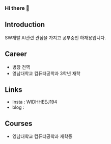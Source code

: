 ### Hi there 👋

## Introduction
 SW개발 AI관련 관심을 가지고 공부중인 하재용입니다.

 ## Career 
  -  병장 전역
  - 영남대학교 컴퓨터공학과 3학년 재학
  
  ## Links
  - Insta : WIDHHEEJ194
  - blog : 

## Courses
 - 영남대학교 컴퓨터공학과 재학중

 
<!--
**JtaeHyeon/JtaeHyeon** is a ✨ _special_ ✨ repository because its `README.md` (this file) appears on your GitHub profile.

Here are some ideas to get you started:

- 🔭 I’m currently working on ...
- 🌱 I’m currently learning ...
- 👯 I’m looking to collaborate on ...
- 🤔 I’m looking for help with ...
- 💬 Ask me about ...
- 📫 How to reach me: ...
- 😄 Pronouns: ...
- ⚡ Fun fact: ...
-->
